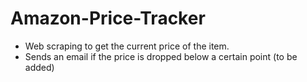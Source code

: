 # Amazon-Price-Tracker
* Web scraping to get the current price of the item.
* Sends an email if the price is dropped below a certain point (to be added)
